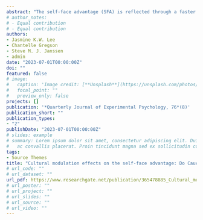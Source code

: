 ```yaml
---
abstract: "The self-face advantage (SFA) is reflected through a faster recognition of a self-face compared with familiar and unfamiliar faces. Nevertheless, as Westerners and East Asians tend to present differences in self-concept styles, it is possible that the SFA is modulated by culture. The present study explored this possibility using a visual search task. British Caucasians and Malaysian Chinese participants were asked to search for frontal view images of self, friend, and unfamiliar faces among an array of unfamiliar faces. Regardless of race, participants were more accurate and faster in searching for the own face and friend’s face compared with an unfamiliar face, with no differences in the search between the own and friend’s face, and these findings could not be accounted by the cultural differences in self-concept (i.e., operationalised by scores from the Independent and Interdependent Self-Concept Scale and the Horizontal and Vertical Individualism and Collectivism Scale). Altogether our results suggest that culture does not modulate the SFA and that this effect is better explained by a familiar face advantage."
# author_notes:
# - Equal contribution
# - Equal contribution
authors:
- Jasmine K.W. Lee
- Chantelle Gregson
- Steve M. J. Janssen
- admin
date: "2023-07-01T00:00:00Z"
doi: ""
featured: false
# image:
#   caption: 'Image credit: [**Unsplash**](https://unsplash.com/photos/jdD8gXaTZsc)'
#   focal_point: ""
#   preview_only: false
projects: []
publication: '*Quarterly Journal of Experimental Psychology, 76*(8)'
publication_short: ""
publication_types:
- "2"
publishDate: "2023-07-01T00:00:00Z"
# slides: example
# summary: Lorem ipsum dolor sit amet, consectetur adipiscing elit. Duis posuere tellus
#   ac convallis placerat. Proin tincidunt magna sed ex sollicitudin condimentum.
tags:
- Source Themes
title: "Cultural modulation effects on the self-face advantage: Do Caucasians find their own faces faster than Chinese?"
# url_code: ""
# url_dataset: ""
url_pdf: https://www.researchgate.net/publication/365478885_Cultural_modulation_effects_on_the_Self-Face_Advantage_Do_Caucasians_find_their_own_faces_faster_than_Chinese
# url_poster: ""
# url_project: ""
# url_slides: ""
# url_source: ""
# url_video: ""
---
```


